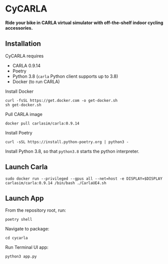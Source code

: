 # CyCARLA
**Ride your bike in CARLA virtual simulator with off-the-shelf indoor cycling accessories.**

## Installation

CyCARLA requires

+ CARLA 0.9.14
+ Poetry
+ Python 3.8 (`carla` Python client supports up to 3.8)
+ Docker (to run CARLA)

Install Docker
```
curl -fsSL https://get.docker.com -o get-docker.sh
sh get-docker.sh
```

Pull CARLA image

```
docker pull carlasim/carla:0.9.14
```

Install Poetry

```
curl -sSL https://install.python-poetry.org | python3 -
```

Install Python 3.8, so that `python3.8` starts the python interpreter.

## Launch Carla

```
sudo docker run --privileged --gpus all --net=host -e DISPLAY=$DISPLAY carlasim/carla:0.9.14 /bin/bash ./CarlaUE4.sh
```

## Launch App

From the repository root, run:
```
poetry shell
```
Navigate to package:
```
cd cycarla
```
Run Terminal UI app:
```
python3 app.py
```

